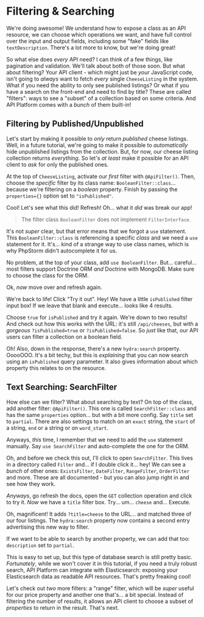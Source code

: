 # Filtering & Searching

We're doing awesome! We understand how to expose a class as an API resource, we
can choose which operations we want, and have full control over the input and
output fields, including some "fake" fields like `textDescription`. There's a lot
more to know, but we're doing great!

So what else does *every* API need? I can think of a few things, like pagination
and validation. We'll talk about both of those soon. But what about filtering?
Your API client - which might just be *your* JavaScript code, isn't going to
*always* want to fetch *every* single `CheeseListing` in the system. What if you
need the ability to only see published listings? Or what if you have a search
on the front-end and need to find by title? These are called "filters": ways to
see a "subset" of a collection based on some criteria. And API Platform comes
with a *bunch* of them built-in!

## Filtering by Published/Unpublished

Let's start by making it possible to *only* return *published* cheese listings.
Well, in a future tutorial, we're going to make it possible to *automatically*
hide unpublished listings from the collection. But, for now, our cheese
listing collection returns *everything*. So let's *at least* make it possible
for an API client to *ask* for only the published ones.

At the top of `CheeseListing`, activate our *first* filter with `@ApiFilter()`.
Then, choose the *specific* filter by its class name: `BooleanFilter::class`...
because we're filtering on a *boolean* property. Finish by passing the
`properties={}` option set to `"isPublished"`.

Cool! Let's see what this did! Refresh! Oh... what it *did* was break our app!

> The filter class `BooleanFilter` does not implement `FilterInterface`.

It's not *super* clear, but that error means that we forgot a `use` statement.
This `BooleanFilter::class` is referencing a specific *class* and we need a `use`
statement for it. It's... kind of a strange way to use class names, which is
why PhpStorm didn't autocomplete it for us.

No problem, at the top of your class, add `use BooleanFilter`. But... careful...
most filters support Doctrine ORM *and* Doctrine with MongoDB. Make sure to choose
the class for the ORM.

Ok, *now* move over and refresh again.

We're back to life! Click "Try it out". Hey! We have a little `isPublished` filter
input box! If we leave that blank and execute... looks like 4 results.

Choose `true` for `isPublished` and try it again. We're down to two results! And
check out how this works with the URL: it's still `/api/cheeses`, but with a
*gorgeous* `?isPublished=true` or `?isPublished=false`. So *just* like that, our
API users can filter a collection on a boolean field.

Oh! Also, down in the response, there's a new `hydra:search` property. OoooOOO.
It's a bit techy, but this is *explaining* that you can now search using
an `isPublished` query parameter. It also gives information about which
property this relates to on the resource.

## Text Searching: SearchFilter

How else can we filter? What about searching by text? On top of the class, add
another filter: `@ApiFilter()`. This one is called `SearchFilter::class` and
has the same `properties` option... but with a bit more config. Say `title` set
to `partial`. There are also settings to match on an `exact` string, the `start`
of a string, `end` or a string or on `word_start`.

Anyways, *this* time, I remember that we need to add the `use` statement manually.
Say `use SearchFilter` and auto-complete the one for the ORM.

Oh, and before we check this out, I'll click to open `SearchFilter`. This lives
in a directory called `Filter` and... if I double click it... hey! We can see
a *bunch* of other ones: `ExistsFilter`, `DateFilter`, `RangeFilter`,
`OrderFilter` and more. These are all documented - but you can also jump
right in and see how they work.

*Anyways*, go refresh the docs, open the `GET` collection operation and click to
try it. *Now* we have a `title` filter box. Try... um... `cheese` and... Execute.

Oh, magnificent! It adds `?title=cheese` to the URL... and matched three of our
four listings. The `hydra:search` property now contains a second entry advertising
this new way to filter.

If we want to be able to search by another property, we can add that too:
`description` set to `partial`.

This is easy to set up, but this type of database search is still pretty basic.
*Fortunately*, while we won't cover it in this tutorial, if you need a truly
robust search, API Platform can integrate with Elasticsearch: exposing your
Elasticsearch data as readable API resources. That's pretty freaking cool!

Let's check out *two* more filters: a "range" filter, which will be *super* useful
for our price property and another one that's... a bit special. Instead of
filtering the number of results, it allows an API client to choose a subset
of *properties* to return in the result. That's next.
